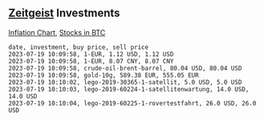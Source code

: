 ## [Zeitgeist](index.html) Investments

[Inflation Chart](https://inflationchart.com),
[Stocks in BTC](https://stonksinbtc.xyz/)

```
date, investment, buy price, sell price
2023-07-19 10:09:58, 1-EUR, 1.12 USD, 1.12 USD
2023-07-19 10:09:58, 1-EUR, 8.07 CNY, 8.07 CNY
2023-07-19 10:09:58, crude-oil-brent-barrel, 80.04 USD, 80.04 USD
2023-07-19 10:09:58, gold-10g, 589.38 EUR, 555.05 EUR
2023-07-19 10:10:02, lego-2019-30365-1-satellit, 5.0 USD, 5.0 USD
2023-07-19 10:10:03, lego-2019-60224-1-satellitenwartung, 14.0 USD, 14.0 USD
2023-07-19 10:10:04, lego-2019-60225-1-rovertestfahrt, 26.0 USD, 26.0 USD
```
